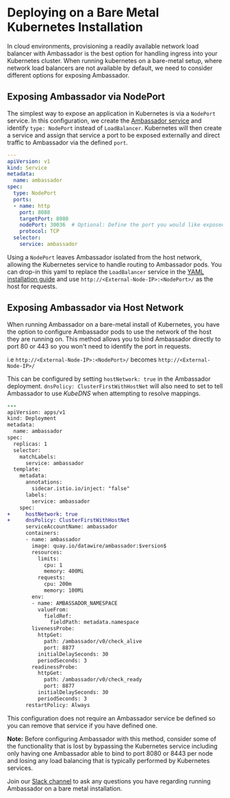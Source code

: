 # Deploying on a Bare Metal Kubernetes Installation

In cloud environments, provisioning a readily available network load balancer with Ambassador is the best option for handling ingress into your Kubernetes cluster. When running kubernetes on a bare-metal setup, where network load balancers are not available by default, we need to consider different options for exposing Ambassador. 

## Exposing Ambassador via NodePort

The simplest way to expose an application in Kubernetes is via a `NodePort` service. In this configuration, we create the [Ambassador service](/user-guide/getting-started#2-defining-the-ambassador-service) and identify `type: NodePort` instead of `LoadBalancer`. Kubernetes will then create a service and assign that service a port to be exposed externally and direct traffic to Ambassador via the defined `port`.

```yaml
---
apiVersion: v1
kind: Service
metadata:
  name: ambassador
spec:
  type: NodePort
  ports:
  - name: http
    port: 8088
    targetPort: 8080
    nodePort: 30036  # Optional: Define the port you would like exposed
    protocol: TCP
  selector:
    service: ambassador
```

Using a `NodePort` leaves Ambassador isolated from the host network, allowing the Kubernetes service to handle routing to Ambassador pods. You can drop-in this yaml to replace the `LoadBalancer` service in the [YAML installation guide](/user-guide/getting-started) and use `http://<External-Node-IP>:<NodePort>/` as the host for requests. 

## Exposing Ambassador via Host Network

When running Ambassador on a bare-metal install of Kubernetes, you have the option to configure Ambassador pods to use the network of the host they are running on. This method allows you to bind Ambassador directly to port 80 or 443 so you won't need to identify the port in requests. 

i.e `http://<External-Node-IP>:<NodePort>/` becomes `http://<External-Node-IP>/` 

This can be configured by setting `hostNetwork: true` in the Ambassador deployment. `dnsPolicy: ClusterFirstWithHostNet` will also need to set to tell Ambassador to use *KubeDNS* when attempting to resolve mappings.

```diff
---
apiVersion: apps/v1
kind: Deployment
metadata:
  name: ambassador
spec:
  replicas: 1
  selector:
    matchLabels:
      service: ambassador
  template:
    metadata:
      annotations:
        sidecar.istio.io/inject: "false"
      labels:
        service: ambassador
    spec:
+     hostNetwork: true
+     dnsPolicy: ClusterFirstWithHostNet
      serviceAccountName: ambassador
      containers:
      - name: ambassador
        image: quay.io/datawire/ambassador:$version$
        resources:
          limits:
            cpu: 1
            memory: 400Mi
          requests:
            cpu: 200m
            memory: 100Mi
        env:
        - name: AMBASSADOR_NAMESPACE
          valueFrom:
            fieldRef:
              fieldPath: metadata.namespace          
        livenessProbe:
          httpGet:
            path: /ambassador/v0/check_alive
            port: 8877
          initialDelaySeconds: 30
          periodSeconds: 3
        readinessProbe:
          httpGet:
            path: /ambassador/v0/check_ready
            port: 8877
          initialDelaySeconds: 30
          periodSeconds: 3
      restartPolicy: Always
```

This configuration does not require an Ambassador service be defined so you can remove that service if you have defined one.

**Note:** Before configuring Ambassador with this method, consider some of the functionality that is lost by bypassing the Kubernetes service including only having one Ambassador able to bind to port 8080 or 8443 per node and losing any load balancing that is typically performed by Kubernetes services. 

Join our [Slack channel](https://d6e.co/slack) to ask any questions you have regarding running Ambassador on a bare metal installation.
